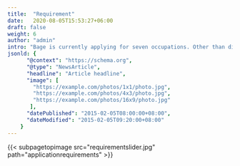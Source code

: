 ```yaml
---
title:  "Requirement"
date:   2020-08-05T15:53:27+06:00
draft: false
weight: 6
author: "admin"
intro: "Bage is currently applying for seven occupations. Other than directors and consultants, we also accept applications from inexperienced people. Of course, applications from highly skilled experienced people are also welcome. Please see below for detailed recruitment requirements."
jsonld: {
      "@context": "https://schema.org",
      "@type": "NewsArticle",
      "headline": "Article headline",
      "image": [
        "https://example.com/photos/1x1/photo.jpg",
        "https://example.com/photos/4x3/photo.jpg",
        "https://example.com/photos/16x9/photo.jpg"
       ],
      "datePublished": "2015-02-05T08:00:00+08:00",
      "dateModified": "2015-02-05T09:20:00+08:00"
    }
---
```

{{< subpagetopimage src="requirementslider.jpg" path="applicationrequirements" >}}
